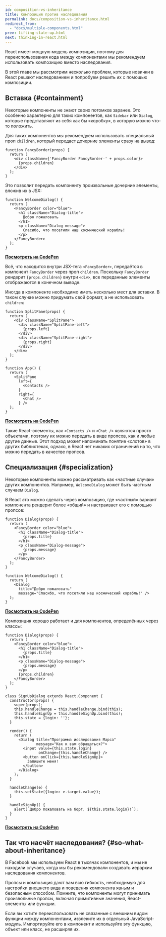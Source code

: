 ```yaml
---
id: composition-vs-inheritance
title: Композиция против наследования
permalink: docs/composition-vs-inheritance.html
redirect_from:
  - "docs/multiple-components.html"
prev: lifting-state-up.html
next: thinking-in-react.html
---
```


React имеет мощную модель композиции, поэтому для переиспользования кода между компонентами мы рекомендуем использовать композицию вместо наследования.

В этой главе мы рассмотрим несколько проблем, которые новички в React решают наследованием и попробуем решить их с помощью композиции.

## Вставка {#containment}

Некоторые компоненты не знают своих потомков заранее. Это особенно характерно для таких компонентов, как `Sidebar` или `Dialog`, которые представляют из себя как бы «коробку», в которую можно что-то положить.

Для таких компонентов мы рекомендуем использовать специальный проп `children`, который передаст дочерние элементы сразу на вывод:

```js{4}
function FancyBorder(props) {
  return (
    <div className={'FancyBorder FancyBorder-' + props.color}>
      {props.children}
    </div>
  );
}
```

Это позволит передать компоненту произвольные дочерние элементы, вложив их в JSX:

```js{4-9}
function WelcomeDialog() {
  return (
    <FancyBorder color="blue">
      <h1 className="Dialog-title">
        Добро пожаловать
      </h1>
      <p className="Dialog-message">
        Спасибо, что посетили наш космический корабль!
      </p>
    </FancyBorder>
  );
}
```

**[Посмотреть на CodePen](https://codepen.io/gaearon/pen/ozqNOV?editors=0010)**

Всё, что находится внутри JSX-тега `<FancyBorder>`, передаётся в компонент `FancyBorder` через проп `children`. Поскольку `FancyBorder` рендерит `{props.children}` внутри `<div>`, все переданные элементы отображаются в конечном выводе.

Иногда в компоненте необходимо иметь несколько мест для вставки. В таком случае можно придумать свой формат, а не использовать `children`:

```js{5,8,18,21}
function SplitPane(props) {
  return (
    <div className="SplitPane">
      <div className="SplitPane-left">
        {props.left}
      </div>
      <div className="SplitPane-right">
        {props.right}
      </div>
    </div>
  );
}

function App() {
  return (
    <SplitPane
      left={
        <Contacts />
      }
      right={
        <Chat />
      } />
  );
}
```

[**Посмотреть на CodePen**](https://codepen.io/gaearon/pen/gwZOJp?editors=0010)

Такие React-элементы, как `<Contacts />` и `<Chat />` являются просто объектами, поэтому их можно передать в виде пропсов, как и любые другие данные. Этот подход может напоминать понятие «слотов» в других библиотеках, однако, в React нет никаких ограничений на то, что можно передать в качестве пропсов.

## Специализация {#specialization}

Некоторые компоненты можно рассматривать как «частные случаи» других компонентов. Например, `WelcomeDialog` может быть частным случаем `Dialog`.

В React это можно сделать через композицию, где «частный» вариант компонента рендерит более «общий» и настраивает его с помощью пропсов:

```js{5,8,16-18}
function Dialog(props) {
  return (
    <FancyBorder color="blue">
      <h1 className="Dialog-title">
        {props.title}
      </h1>
      <p className="Dialog-message">
        {props.message}
      </p>
    </FancyBorder>
  );
}

function WelcomeDialog() {
  return (
    <Dialog
      title="Добро пожаловать"
      message="Спасибо, что посетили наш космический корабль!" />
  );
}
```

[**Посмотреть на CodePen**](https://codepen.io/gaearon/pen/kkEaOZ?editors=0010)

Композиция хорошо работает и для компонентов, определённых через классы:

```js{10,27-31}
function Dialog(props) {
  return (
    <FancyBorder color="blue">
      <h1 className="Dialog-title">
        {props.title}
      </h1>
      <p className="Dialog-message">
        {props.message}
      </p>
      {props.children}
    </FancyBorder>
  );
}

class SignUpDialog extends React.Component {
  constructor(props) {
    super(props);
    this.handleChange = this.handleChange.bind(this);
    this.handleSignUp = this.handleSignUp.bind(this);
    this.state = {login: ''};
  }

  render() {
    return (
      <Dialog title="Программа исследования Марса"
              message="Как к вам обращаться?">
        <input value={this.state.login}
               onChange={this.handleChange} />
        <button onClick={this.handleSignUp}>
          Запишите меня!
        </button>
      </Dialog>
    );
  }

  handleChange(e) {
    this.setState({login: e.target.value});
  }

  handleSignUp() {
    alert(`Добро пожаловать на борт, ${this.state.login}!`);
  }
}
```

[**Посмотреть на CodePen**](https://codepen.io/gaearon/pen/gwZbYa?editors=0010)

## Так что насчёт наследования? {#so-what-about-inheritance}

В Facebook мы используем React в тысячах компонентов, и мы не находили случаев, когда мы бы рекомендовали создавать иерархии наследования компонентов.

Пропсы и композиция дают вам всю гибкость, необходимую для настройки внешнего вида и поведения компонента явным и безопасным способом. Помните, что компоненты могут принимать произвольные пропсы, включая примитивные значения, React-элементы или функции.

Если вы хотите переиспользовать не связанные с внешним видом функции между компонентами, извлеките их в отдельный JavaScript-модуль. Импортируйте его в компонент и используйте эту функцию, объект или класс, не расширяя их.
